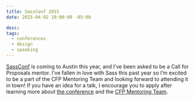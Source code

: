 ```yaml
---
title: SassConf 2015
date: 2015-04-02 19:00:00 -05:00

desc:
tags:
  - conferences
  - design
  - speaking
---
```


[SassConf](https://sassconf.com/) is coming to Austin this year, and I’ve been asked to be a Call for Proposals mentor. I’ve fallen in love with Sass this past year so I’m excited to be a part of the CFP Mentoring Team and looking forward to attending it in town! If you have an idea for a talk, I encourage you to apply after learning more about [the conference](https://sassconf.com/) and the [CFP Mentoring Team](https://sassconf.com/blog/posts/cfp-mentor-team).
